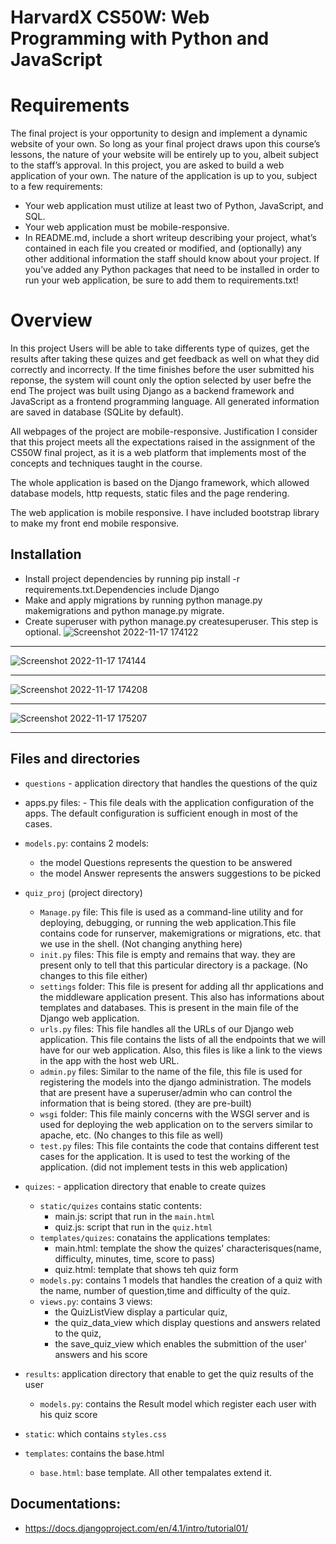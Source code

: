  # HarvardX CS50W: Web Programming with Python and JavaScript
# Requirements
The final project is your opportunity to design and implement a dynamic website of your own. So long as your final project draws upon this course’s lessons, the nature of your website will be entirely up to you, albeit subject to the staff’s approval.
In this project, you are asked to build a web application of your own. The nature of the application is up to you, subject to a few requirements:
 - Your web application must utilize at least two of Python, JavaScript, and SQL.
 - Your web application must be mobile-responsive.
 - In README.md, include a short writeup describing your project, what’s contained    in each file you created or modified, and (optionally) any other additional information the staff should know about your project.
 If you’ve added any Python packages that need to be installed in order to run your web application, be sure to add them to requirements.txt!

# Overview

In this project Users will be able to take differents type of quizes, get the results after taking these quizes and get feedback as well on what they did correctly and incorrecty. If the time finishes before the user submitted his reponse, the system will count only the option selected by user befre the end
The project was built using Django as a backend framework and JavaScript as a frontend programming language. All generated information are saved in database (SQLite by default).

All webpages of the project are mobile-responsive.
Justification
I consider that this project meets all the expectations raised in the assignment of the CS50W final project, as it is a web platform that implements most of the concepts and techniques taught in the course.

The whole application is based on the Django framework, which allowed  database models, http requests, static files and the page rendering.

The web application is mobile responsive. I have included bootstrap library to make my front end mobile responsive.



## Installation
- Install project dependencies by running pip install -r requirements.txt.Dependencies include Django
- Make and apply migrations by running python manage.py makemigrations and python manage.py migrate.
- Create superuser with python manage.py createsuperuser. This step is optional.
![Screenshot 2022-11-17 174122](https://user-images.githubusercontent.com/96381612/202492617-254a0d58-52d3-4605-bab6-96b3dbde88e9.png)
********************************************************************************************************************************************
![Screenshot 2022-11-17 174144](https://user-images.githubusercontent.com/96381612/202492662-c1d6d9c7-5104-434f-9429-2da56fe45b1f.png)
********************************************************************************************************************************************
![Screenshot 2022-11-17 174208](https://user-images.githubusercontent.com/96381612/202492701-43dd65a8-3a5e-4e17-b50d-0daebf3c90f7.png)
********************************************************************************************************************************************
![Screenshot 2022-11-17 175207](https://user-images.githubusercontent.com/96381612/202492749-f90f01d3-6397-483f-932e-b51a4224cab7.png)
********************************************************************************************************************************************
## Files and directories

- `questions` - application directory that handles the questions of the quiz

- apps.py files: - This file deals with the application configuration of the apps. The default configuration is sufficient enough in most of the cases.

- `models.py`: contains 2 models: 
    - the model Questions represents the question to be answered 
    - the model Answer represents the answers suggestions to be picked

- `quiz_proj` (project directory)
   - `Manage.py` file:
   This file is used as a command-line utility and for deploying, debugging, or running the web application.This file contains code for runserver, makemigrations or migrations, etc. that we use in the shell. (Not changing anything here)
   - `init.py` files:
   This file is empty and remains that way. they are present only to tell that this particular directory is a package. (No changes to this file either)
   - `settings` folder:
   This file is present for adding all thr applications and the middleware application present. This also has informations about templates and databases. This is present in the main file of the Django web application.
   - `urls.py` files:
   This file handles all the URLs of our Django web application. This file contains the lists of all the endpoints that we will have for our web application. Also, this files is like a link to the views in the app with the host web URL.
   - `admin.py` files:
   Similar to the name of the file, this file is used for registering the models into the django administration. The models that are present have a superuser/admin who can control the information that is being stored. (they are pre-built)
   - `wsgi` folder:
   This file mainly concerns with the WSGI server and is used for deploying the web application on to the servers similar to apache, etc. (No changes to this file as well)
   - `test.py` files:
   This file containts the code that contains different test cases for the application. It is used to test the working of the application. (did not implement tests in this web application)


- `quizes`:  - application directory that enable to create quizes
   - `static/quizes` contains static contents:
       - main.js: script that run in the `main.html` 
       - quiz.js: script that run in the `quiz.html`
   - `templates/quizes`: conatains the applications templates:
       - main.html: template the show the quizes' characterisques(name, difficulty, minutes, time, score to pass)
       - quiz.html: template that shows teh quiz form  
  - `models.py`: contains 1 models that handles the creation of a quiz with the name, number of question,time and difficulty of the quiz.
  - `views.py`: contains 3 views: 
     - the QuizListView  display a particular quiz,
     - the quiz_data_view which display questions and answers related to the quiz,
     - the save_quiz_view which enables the submittion of the user' answers and his score

- `results`: application directory that enable to get the quiz results of the user
   - `models.py`: contains the Result model which register each user with his quiz score 

- `static`: which contains `styles.css`               

- `templates`: contains the base.html
   - `base.html`: base template. All other tempalates extend it.

                      
## Documentations:
- https://docs.djangoproject.com/en/4.1/intro/tutorial01/

       
